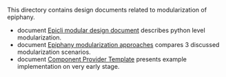 This directory contains design documents related to modularization of epiphany. 

 * document [Epicli modular design document](modular-cli.md) describes python level modularization. 
 * document [Epiphany modularization approaches](modularization-approaches.md) compares 3 discussed modularization scenarios.
 * document [Component Provider Template](component-provider-template.md) presents example implementation on very early stage.  
